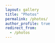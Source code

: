 ```yaml
---
layout: gallery
title: "Photos"
permalink: /photos/
author_profile: true
redirect_from:
  - /photos
---
```



